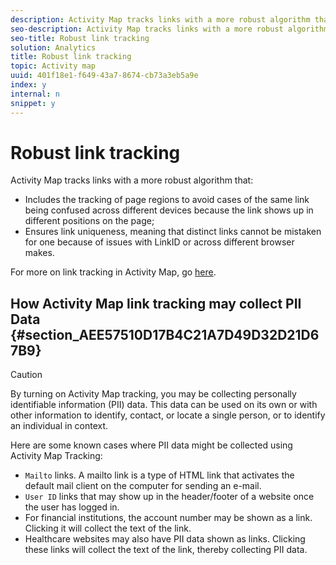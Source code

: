 ```yaml
---
description: Activity Map tracks links with a more robust algorithm that 
seo-description: Activity Map tracks links with a more robust algorithm that 
seo-title: Robust link tracking
solution: Analytics
title: Robust link tracking
topic: Activity map
uuid: 401f18e1-f649-43a7-8674-cb73a3eb5a9e
index: y
internal: n
snippet: y
---
```


# Robust link tracking

Activity Map tracks links with a more robust algorithm that:

* Includes the tracking of page regions to avoid cases of the same link being confused across different devices because the link shows up in different positions on the page; 
* Ensures link uniqueness, meaning that distinct links cannot be mistaken for one because of issues with LinkID or across different browser makes.

For more on link tracking in Activity Map, go [here](link-tracking.md#concept_E0AC5837CD7F43968E76B7B6D660BEF2).

## How Activity Map link tracking may collect PII Data {#section_AEE57510D17B4C21A7D49D32D21D67B9}

>[!CAUTION]
>
>By turning on Activity Map tracking, you may be collecting personally identifiable information (PII) data. This data can be used on its own or with other information to identify, contact, or locate a single person, or to identify an individual in context. 
>
>Here are some known cases where PII data might be collected using Activity Map Tracking: 
>
>* `Mailto` links. A mailto link is a type of HTML link that activates the default mail client on the computer for sending an e-mail. 
>* `User ID` links that may show up in the header/footer of a website once the user has logged in. 
>* For financial institutions, the account number may be shown as a link. Clicking it will collect the text of the link. 
>* Healthcare websites may also have PII data shown as links. Clicking these links will collect the text of the link, thereby collecting PII data. 
>


